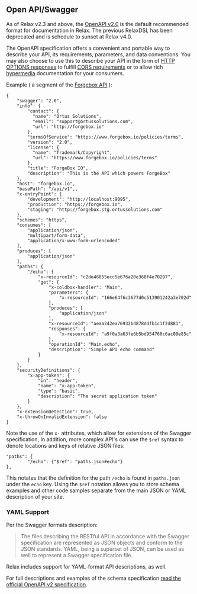 ## Open API/Swagger

As of Relax v2.3 and above, the [OpenAPI v2.0](https://github.com/OAI/OpenAPI-Specification/blob/master/versions/2.0.md) is the default recommended format for documentation in Relax.  The previous RelaxDSL has been deprecated and is schedule to sunset at Relax v4.0.

The OpenAPI specification offers a convenient and portable way to describe your API, its requirements, parameters, and data conventions.   You may also choose to use this to describe your API in the form of [HTTP OPTIONS responses](https://www.w3.org/Protocols/rfc2616/rfc2616-sec9.html) to fulfill [CORS requirements](https://www.w3.org/TR/cors/) or to allow rich [hypermedia](https://en.wikipedia.org/wiki/HATEOAS) documentation for your consumers.

Example \( a segment of the [Forgebox API](https://www.forgebox.io/) \):

```
{
    "swagger": "2.0",
    "info": {
        "contact": {
          "name": "Ortus Solutions",
          "email": "support@ortussolutions.com",
          "url": "http://forgebox.io"
        },
        "termsOfService": "https://www.forgebox.io/policies/terms",
        "version": "2.0",
        "license": {
          "name": "Trademark/Copyright",
          "url": "https://www.forgebox.io/policies/terms"
        },
        "title": "ForgeBox IO",
        "description": "This is the API which powers ForgeBox"
    },
    "host": "forgebox.io",
    "basePath": "/api/v1",,
    "x-entryPoint": {
        "development": "http://localhost:9095",
        "production": "https://forgebox.io",
        "staging": "http://forgebox.stg.ortussolutions.com"
    },
    "schemes": "https",
    "consumes": [
        "application/json",
        "multipart/form-data",
        "application/x-www-form-urlencoded"
    ],
    "produces": [
        "application/json"
    ],
    "paths": {
        "/echo": {
            "x-resourceId": "c2de46855ecc5e676a20e368f4e70297",
            "get": {
                "x-coldbox-handler": "Main",
                "parameters": {
                    "x-resourceId": "166e64f6c3677d0c513901242a3e702d"
                },
                "produces": [
                    "application/json"
                ],
                "x-resourceId": "aeaa242ea76932bd878ddfb1c1f2d881",
                "responses": {
                    "x-resourceId": "a9f0a3a63fe6b5bd954760c6ac09e85c"
                },
                "operationId": "Main.echo",
                "description": "Simple API echo command"
            }
        }
    },
    "securityDefinitions": {
        "x-app-token": {
            "in": "header",
            "name": "x-app-token",
            "type": "basic",
            "description": "The secret application token"
        }
    },
    "x-extensionDetection": true,
    "x-throwOnInvalidExtension": false
}
```

Note the use of the `x-` attributes, which allow for extensions of the Swagger specification,  In addition, more complex API's can use the `$ref` syntax to denote locations and keys of relative JSON files:

```
"paths": {
        "/echo": {"$ref": "paths.json#echo"}
},
```

This notates that the definition for the path `/echo` is found in `paths.json` under the `echo` key.  Using the `$ref` notation allows you to store schema examples and other code samples separate from the main JSON or YAML description of your site.

### YAML Support

Per the Swagger formats description:

> The files describing the RESTful API in accordance with the Swagger specification are represented as JSON objects and conform to the JSON standards. YAML, being a superset of JSON, can be used as well to represent a Swagger specification file.

Relax includes support for YAML-format API descriptions, as well.

For full descriptions and examples of the schema specification [read the official OpenAPI v2 specification](https://github.com/OAI/OpenAPI-Specification/blob/master/versions/2.0.md).

